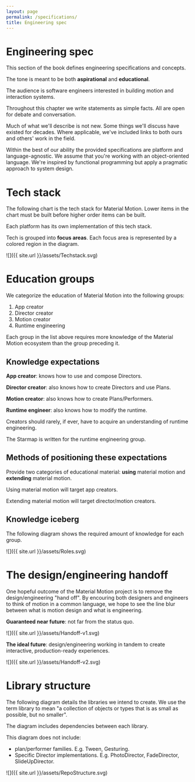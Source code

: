 ```yaml
---
layout: page
permalink: /specifications/
title: Engineering spec
---
```


# Engineering spec

This section of the book defines engineering specifications and concepts.

The tone is meant to be both **aspirational** and **educational**.

The audience is software engineers interested in building motion and interaction systems.

Throughout this chapter we write statements as simple facts. All are open for debate and conversation.

Much of what we'll describe is not new. Some things we'll discuss have existed for decades. Where applicable, we've included links to both ours and others' work in the field.

Within the best of our ability the provided specifications are platform and language-agnostic. We assume that you're working with an object-oriented language. We're inspired by functional programming but apply a pragmatic approach to system design.

# Tech stack

The following chart is the tech stack for Material Motion. Lower items in the chart must be built before higher order items can be built.

Each platform has its own implementation of this tech stack.

Tech is grouped into **focus areas**. Each focus area is represented by a colored region in the diagram.

![]({{ site.url }}/assets/Techstack.svg)

# Education groups

We categorize the education of Material Motion into the following groups:

1. App creator
2. Director creator
3. Motion creator
4. Runtime engineering

Each group in the list above requires more knowledge of the Material Motion ecosystem than the group preceding it.

## Knowledge expectations

**App creator**: knows how to use and compose Directors.

**Director creator**: also knows how to create Directors and use Plans.

**Motion creator**: also knows how to create Plans/Performers.

**Runtime engineer**: also knows how to modify the runtime.

Creators should rarely, if ever, have to acquire an understanding of runtime engineering.

The Starmap is written for the runtime engineering group.

## Methods of positioning these expectations

Provide two categories of educational material: **using** material motion and **extending** material motion.

Using material motion will target app creators.

Extending material motion will target director/motion creators.

## Knowledge iceberg

The following diagram shows the required amount of knowledge for each group.

![]({{ site.url }}/assets/Roles.svg)

# The design/engineering handoff

One hopeful outcome of the Material Motion project is to remove the design/engineering "hand off". By encouring both designers and engineers to think of motion in a common language, we hope to see the line blur between what is motion design and what is engineering.

**Guaranteed near future**: not far from the status quo.

![]({{ site.url }}/assets/Handoff-v1.svg)

**The ideal future**: design/engineering working in tandem to create interactive, production-ready experiences.

![]({{ site.url }}/assets/Handoff-v2.svg)


# Library structure

The following diagram details the libraries we intend to create. We use the term library to mean "a collection of objects or types that is as small as possible, but no smaller".

The diagram includes dependencies between each library.

This diagram does not include:

- plan/performer families. E.g. Tween, Gesturing.
- Specific Director implementations. E.g. PhotoDirector, FadeDirector, SlideUpDirector.

![]({{ site.url }}/assets/RepoStructure.svg)

